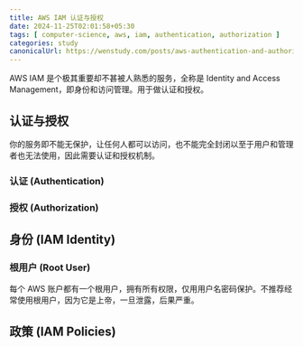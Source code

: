 ```yaml
---
title: AWS IAM 认证与授权
date: 2024-11-25T02:01:58+05:30
tags: [ computer-science, aws, iam, authentication, authorization ]
categories: study
canonicalUrl: https://wenstudy.com/posts/aws-authentication-and-authorization/
---
```

 
AWS IAM 是个极其重要却不甚被人熟悉的服务，全称是 Identity and Access Management，即身份和访问管理。用于做认证和授权。

<!-- more -->

## 认证与授权
你的服务即不能无保护，让任何人都可以访问，也不能完全封闭以至于用户和管理者也无法使用，因此需要认证和授权机制。

### 认证 (Authentication)


### 授权 (Authorization)

## 身份 (IAM Identity)

### 根用户 (Root User)

每个 AWS 账户都有一个根用户，拥有所有权限，仅用用户名密码保护。不推荐经常使用根用户，因为它是上帝，一旦泄露，后果严重。

## 政策 (IAM Policies) 
